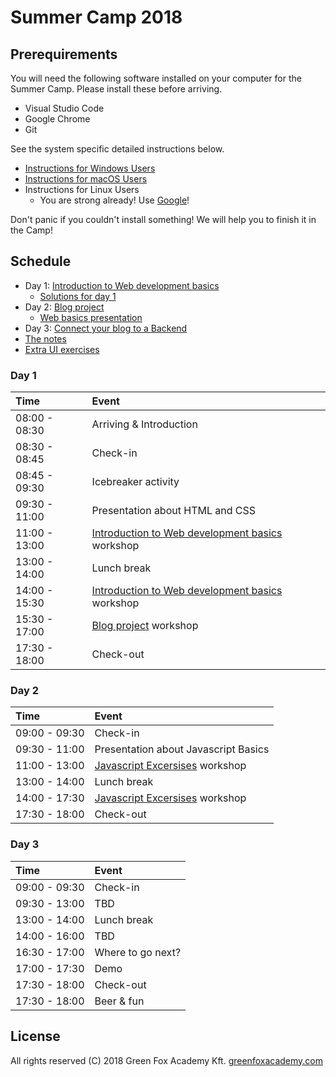 # Summer Camp 2018

## Prerequirements

You will need the following software installed on your computer for the Summer
Camp. Please install these before arriving.

- Visual Studio Code
- Google Chrome
- Git

See the system specific detailed instructions below.

- [Instructions for Windows Users](prerequirements-windows.md)
- [Instructions for macOS Users](prerequirements-macos.md)
- Instructions for Linux Users
  - You are strong already! Use [Google](https://www.google.com/)!

Don't panic if you couldn't install something! We will help you to finish it in
the Camp!

## Schedule

- Day 1: [Introduction to Web development basics](web-development-basics.md)
  - [Solutions for day 1](solutions/day-01)
- Day 2: [Blog project](blog-project.md)
  - [Web basics presentation](https://docs.google.com/presentation/d/1BRkqewW8a5JQGnCv3ynbxhgr0BjwSuk3v7YmJLQIAkE/edit?usp=sharing)
- Day 3: [Connect your blog to a Backend](#)
- [The notes](notes.md)
- [Extra UI exercises](extra-ui-exercises.md)

### Day 1

| Time          | Event                                                                        |
| :------------ | :--------------------------------------------------------------------------- |
| 08:00 - 08:30 | Arriving & Introduction                                                                 |
| 08:30 - 08:45 | Check-in                                                                     |
| 08:45 - 09:30 | Icebreaker activity                                                          |
| 09:30 - 11:00 | Presentation about HTML and CSS                                              |
| 11:00 - 13:00 | [Introduction to Web development basics](web-development-basics.md) workshop |
| 13:00 - 14:00 | Lunch break                                                                  |
| 14:00 - 15:30 | [Introduction to Web development basics](web-development-basics.md) workshop |
| 15:30 - 17:00 | [Blog project](blog-project.md) workshop     
| 17:30 - 18:00 | Check-out                                                                    |

### Day 2

| Time          | Event                                                                     |
| :------------ | :------------------------------------------------------------------------ |
| 09:00 - 09:30 | Check-in                                                                  |
| 09:30 - 11:00 | Presentation about Javascript Basics                    |
| 11:00 - 13:00 | [Javascript Excersises]() workshop                                  |
| 13:00 - 14:00 | Lunch break                                                               |
| 14:00 - 17:30 | [Javascript Excersises]() workshop                                  |
| 17:30 - 18:00 | Check-out                                                                 |

### Day 3

| Time          | Event                                                                       |
| :------------ | :-------------------------------------------------------------------------- |
| 09:00 - 09:30 | Check-in                                                                    |
| 09:30 - 13:00 | TBD                                                                         |
| 13:00 - 14:00 | Lunch break                                                                 |
| 14:00 - 16:00 | TBD                                                                         |
| 16:30 - 17:00 | Where to go next?                                                           |
| 17:00 - 17:30 | Demo                                                                        |
| 17:30 - 18:00 | Check-out                                                                   |
| 17:30 - 18:00 | Beer & fun                                                                  |



## License

All rights reserved (C) 2018 Green Fox Academy Kft. [greenfoxacademy.com](http://greenfoxacademy.com)
